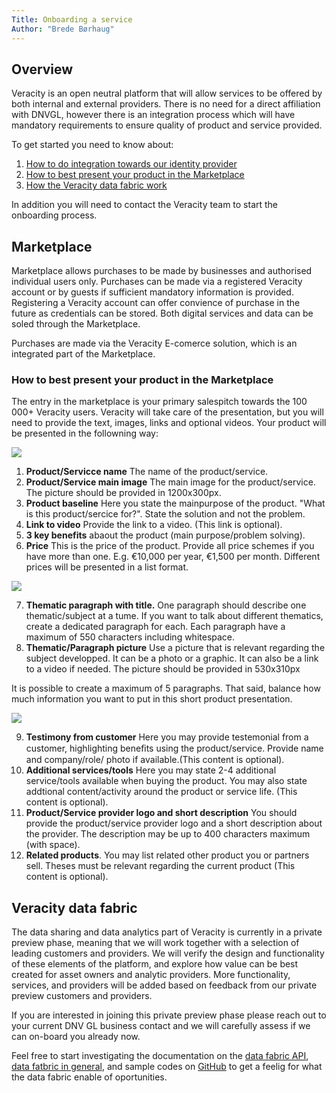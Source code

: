 ```yaml
---
Title: Onboarding a service
Author: "Brede Børhaug"
---
```

## Overview

Veracity is an open neutral platform that will allow services to be offered by both internal and external providers. There is no need for a direct affiliation with DNVGL, however there is an integration process which will have mandatory requirements to ensure quality of product and service provided.

To get started you need to know about:
1. [How to do integration towards our identity provider](https://developer.veracity.com/doc/identity)
2. [How to best present your product in the Marketplace](#how-to-best-present-your-product-in-the-marketplace)
3. [How the Veracity data fabric work](#veracity-data-fabric)

In addition you will need to contact the Veracity team to start the onboarding process.

## Marketplace
Marketplace allows purchases to be made by businesses and authorised individual users only. Purchases can be made via a registered Veracity account or by guests if sufficient mandatory information is provided. Registering a Veracity account can offer convience of purchase in the future as credentials can be stored. Both digital services and data can be soled through the Marketplace. 

Purchases are made via the Veracity E-comerce solution, which is an integrated part of the Marketplace.

### How to best present your product in the Marketplace
The entry in the marketplace is your primary salespitch towards the 100 000+ Veracity users. Veracity will take care of the presentation, but you will need to provide the text, images, links and optional videos. Your product will be presented in the followning way:

![](https://veracityprod.blob.core.windows.net/static-documentation/marketplace-1.png)

1. **Product/Servicce name** The name of the product/service.
2. **Product/Service main image** The main image for the product/service. The picture should be provided in 1200x300px. 
3. **Product baseline** Here you state the mainpurpose of the product. "What is this product/sercice for?". State the solution and not the problem.
4. **Link to video** Provide the link to a video. (This link is optional).
5. **3 key benefits** abaout the product (main purpose/problem solving). 
6. **Price** This is the price of the product. Provide all price schemes if you have more than one. E.g. €10,000 per year, €1,500 per month. Different prices will be presented in a list format.

![](https://veracityprod.blob.core.windows.net/static-documentation/marketplace-2.png)

7. **Thematic paragraph with title.** One paragraph should describe one thematic/subject at a tume. If you want to talk about different thematics, create a dedicated paragraph for each. Each paragraph have a maximum of 550 characters including whitespace.
8. **Thematic/Paragraph picture** Use a picture that is relevant regarding the subject developped. It can be a photo or a graphic. It can also be a link to a video if needed. The picture should be provided in 530x310px

It is possible to create a maximum of 5 paragraphs. That said, balance how much information you want to put in this short product presentation.

![](https://veracityprod.blob.core.windows.net/static-documentation/marketplace-3.png)

9. **Testimony from customer** Here you may provide testemonial from a customer, highlighting beneﬁts using the product/service. Provide name and company/role/ photo if available.(This content is optional).
10. **Additional services/tools** Here you may state 2-4 additional service/tools available when buying the product. You may also state addtional content/activity around the product or service life. (This content is optional).
11. **Product/Service provider logo and short description** You should provide the product/service provider logo and a short description about the provider. The description may be up to 400 characters maximum (with space). 
12. **Related products**. You may list related other product you or partners sell. Theses must be relevant regarding the current product (This content is optional).



## Veracity data fabric
The data sharing and data analytics part of Veracity is currently in a private preview phase, meaning that we will work together with a selection of leading customers and providers. We will verify the design and functionality of these elements of the platform, and explore how value can be best created for asset owners and analytic providers. More functionality, services, and providers will be added based on feedback from our private preview customers and providers.

If you are interested in joining this private preview phase please reach out to your current DNV GL business contact and we will carefully assess if we can on-board you already now.

Feel free to start investigating the documentation on the [data fabric API](https://developer.veracity.com/doc/data-fabric-api), [data fatbric in general](https://developer.veracity.com/docs), and sample codes on [GitHub](https://www.github.com/veracity) to get a feelig for what the data fabric enable of oportunities. 


